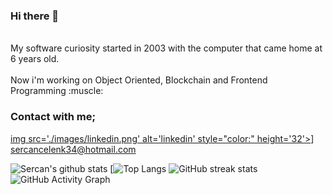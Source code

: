 ### Hi there 👋

 <br> 
My software curiosity started in 2003 with the computer that came home at 6 years old.<br>
<br> Now i'm working on Object Oriented, Blockchain and Frontend Programming :muscle:


### Contact with me;

[img src='./images/linkedin.png' alt='linkedin' style="color:" height='32'>](https://linkedin.com/in/sercan-celenk)]
sercancelenk34@hotmail.com

![Sercan's github stats](https://github-readme-stats.vercel.app/api?username=celenksercan)
[![Top Langs](https://github-readme-stats.vercel.app/api/top-langs/?username=celenksercan)
![GitHub streak stats](https://github-readme-streak-stats.herokuapp.com/?user=celenksercan)
![GitHub Activity Graph](https://activity-graph.herokuapp.com/graph?username=celenksercan)


 




